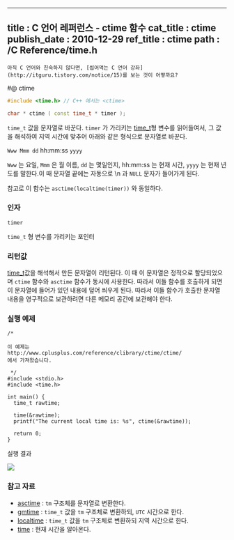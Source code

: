 ----------------
title : C 언어 레퍼런스 - ctime 함수
cat_title :  ctime
publish_date : 2010-12-29
ref_title : ctime
path : /C Reference/time.h
--------------



```warning
아직 C 언어와 친숙하지 않다면, [씹어먹는 C 언어 강좌](http://itguru.tistory.com/notice/15)를 보는 것이 어떻까요?

```

#@ ctime

```cpp
#include <time.h> // C++ 에서는 <ctime>

char * ctime ( const time_t * timer );
```


`time_t` 값을 문자열로 바꾼다.
`timer` 가 가리키는 [ time_t](http://itguru.tistory.com/113)형 변수를 읽어들여서, 그 값을 해석하여 지역 시간에 맞추어 아래와 같은 형식으로 문자열로 바꾼다.

`Www Mmm dd` hh:mm:ss `yyyy`

`Www` 는 요일, `Mmm` 은 월 이름, `dd` 는 몇일인지, hh:mm:ss 는 현재 시간, `yyyy` 는 현재 년도를 말한다.이 때 문자열 끝에는 자동으로 \n 과 `NULL` 문자가 들어가게 된다.

참고로 이 함수는 `asctime(localtime(timer))` 와 동일하다.



###  인자




`timer`

`time_t` 형 변수를 가리키는 포인터



###  리턴값




 [time_t](http://itguru.tistory.com/113)값을 해석해서 만든 문자열이 리턴된다. 이 때 이 문자열은 정적으로 할당되었으며 `ctime` 함수와 `asctime` 함수가 동시에 사용한다. 따라서 이들 함수를 호출하게 되면 이 문자열에 들어가 있던 내용에 덮어 씌우게 된다. 따라서 이들 함수가 호출한 문자열 내용을 영구적으로 보관하려면 다른 메모리 공간에 보관해야 한다.



###  실행 예제


```cpp-formatted
/*

이 예제는
http://www.cplusplus.com/reference/clibrary/ctime/ctime/
에서 가져왔습니다.

 */
#include <stdio.h>
#include <time.h>

int main() {
  time_t rawtime;

  time(&rawtime);
  printf("The current local time is: %s", ctime(&rawtime));

  return 0;
}
```


실행 결과


![](http://img1.daumcdn.net/thumb/R1920x0/?fname=http%3A%2F%2Fcfile30.uf.tistory.com%2Fimage%2F120E3A574D1AF68D20F071)




###  참고 자료


*  [asctime](http://itguru.tistory.com/116)  :  `tm` 구조체를 문자열로 변환한다.
*  [gmtime](http://itguru.tistory.com/119)  :  `time_t` 값을 `tm` 구조체로 변환하되, `UTC` 시간으로 한다.
*  [localtime](http://itguru.tistory.com/120)  :  `time_t` 값을 `tm` 구조체로 변환하되 지역 시간으로 한다.
*  [time](http://itguru.tistory.com/114)  :  현재 시간을 알아온다.